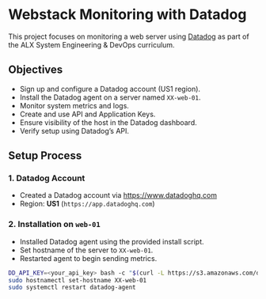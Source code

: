 # Webstack Monitoring with Datadog

This project focuses on monitoring a web server using [Datadog](https://www.datadoghq.com/) as part of the ALX System Engineering & DevOps curriculum.

## Objectives

- Sign up and configure a Datadog account (US1 region).
- Install the Datadog agent on a server named `XX-web-01`.
- Monitor system metrics and logs.
- Create and use API and Application Keys.
- Ensure visibility of the host in the Datadog dashboard.
- Verify setup using Datadog’s API.


## Setup Process

### 1. Datadog Account
- Created a Datadog account via https://www.datadoghq.com
- Region: **US1** (`https://app.datadoghq.com`)

### 2. Installation on `web-01`
- Installed Datadog agent using the provided install script.
- Set hostname of the server to `XX-web-01`.
- Restarted agent to begin sending metrics.

```bash
DD_API_KEY=<your_api_key> bash -c "$(curl -L https://s3.amazonaws.com/dd-agent/scripts/install_script.sh)"
sudo hostnamectl set-hostname XX-web-01
sudo systemctl restart datadog-agent
